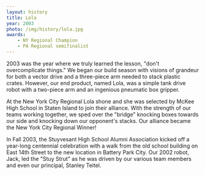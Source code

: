 ```yaml
---
layout: history
title: Lola
year: 2003
photo: /img/history/lola.jpg
awards:
    - NY Regional Champion
    - PA Regional semifinalist
---
```

2003 was the year where we truly learned the lesson, "don't overcomplicate things." We began our build season with visions of grandeur for both a vector drive and a three-piece arm needed to stack plastic crates. However, our end product, named Lola, was a simple tank drive robot with a two-piece arm and an ingenious pneumatic box gripper.

At the New York City Regional Lola shone and she was selected by McKee High School in Staten Island to join their alliance. With the strength of our teams working together, we sped over the "bridge" knocking boxes towards our side and knocking down our opponent's stacks. Our alliance became the New York City Regional Winner!

In Fall 2003, the Stuyvesant High School Alumni Association kicked off a year-long centennial celebration with a walk from the old school building on East 14th Street to the new location in Battery Park City. Our 2002 robot, Jack, led the "Stuy Strut" as he was driven by our various team members and even our principal, Stanley Teitel.
